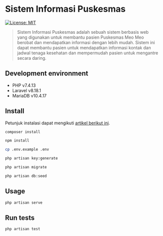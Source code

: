 # Sistem Informasi Puskesmas
[![License: MIT](https://img.shields.io/badge/License-MIT-yellow.svg)](LICENSE)

> Sistem Informasi Puskesmas adalah sebuah sistem berbasis web yang digunakan untuk membantu pasien Puskesmas Meo Meo berobat dan mendapatkan informasi dengan lebih mudah. Sistem ini dapat membantu pasien untuk mendapatkan informasi kontak dan jadwal tenaga kesehatan dan mempermudah pasien untuk mengantre secara daring.

## Development environment

* PHP v7.4.13
* Laravel v8.18.1
* MariaDB v10.4.17


## Install

Petunjuk instalasi dapat mengikuti [artikel berikut ini](https://devmarketer.io/learn/setup-laravel-project-cloned-github-com/).

```sh
composer install

npm install

cp .env.example .env

php artisan key:generate

php artisan migrate

php artisan db:seed
```

## Usage

```sh
php artisan serve
```

## Run tests

```sh
php artisan test
```
